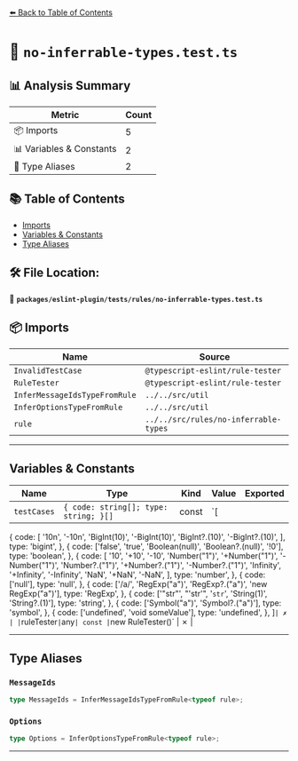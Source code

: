 [⬅️ Back to Table of Contents](../../../../index.md)

# 📄 `no-inferrable-types.test.ts`

## 📊 Analysis Summary

| Metric | Count |
|--------|-------|
| 📦 Imports | 5 |
| 📊 Variables & Constants | 2 |
| 📑 Type Aliases | 2 |

## 📚 Table of Contents

- [Imports](#imports)
- [Variables & Constants](#variables-constants)
- [Type Aliases](#type-aliases)

## 🛠️ File Location:
📂 **`packages/eslint-plugin/tests/rules/no-inferrable-types.test.ts`**

## 📦 Imports

| Name | Source |
|------|--------|
| `InvalidTestCase` | `@typescript-eslint/rule-tester` |
| `RuleTester` | `@typescript-eslint/rule-tester` |
| `InferMessageIdsTypeFromRule` | `../../src/util` |
| `InferOptionsTypeFromRule` | `../../src/util` |
| `rule` | `../../src/rules/no-inferrable-types` |


---

## Variables & Constants

| Name | Type | Kind | Value | Exported |
|------|------|------|-------|----------|
| `testCases` | `{ code: string[]; type: string; }[]` | const | `[
  {
    code: [
      '10n',
      '-10n',
      'BigInt(10)',
      '-BigInt(10)',
      'BigInt?.(10)',
      '-BigInt?.(10)',
    ],
    type: 'bigint',
  },
  {
    code: ['false', 'true', 'Boolean(null)', 'Boolean?.(null)', '!0'],
    type: 'boolean',
  },
  {
    code: [
      '10',
      '+10',
      '-10',
      'Number("1")',
      '+Number("1")',
      '-Number("1")',
      'Number?.("1")',
      '+Number?.("1")',
      '-Number?.("1")',
      'Infinity',
      '+Infinity',
      '-Infinity',
      'NaN',
      '+NaN',
      '-NaN',
    ],
    type: 'number',
  },
  {
    code: ['null'],
    type: 'null',
  },
  {
    code: ['/a/', 'RegExp("a")', 'RegExp?.("a")', 'new RegExp("a")'],
    type: 'RegExp',
  },
  {
    code: ['"str"', "'str'", '`str`', 'String(1)', 'String?.(1)'],
    type: 'string',
  },
  {
    code: ['Symbol("a")', 'Symbol?.("a")'],
    type: 'symbol',
  },
  {
    code: ['undefined', 'void someValue'],
    type: 'undefined',
  },
]` | ✗ |
| `ruleTester` | `any` | const | `new RuleTester()` | ✗ |


---

## Type Aliases

### `MessageIds`

```ts
type MessageIds = InferMessageIdsTypeFromRule<typeof rule>;
```

### `Options`

```ts
type Options = InferOptionsTypeFromRule<typeof rule>;
```


---